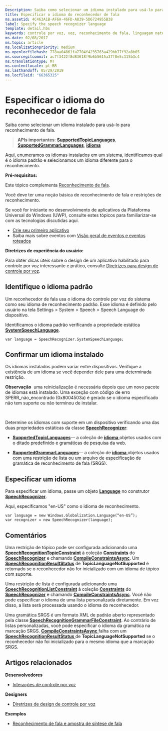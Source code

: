 ```yaml
---
Description: Saiba como selecionar um idioma instalado para usá-lo para reconhecimento de fala.
title: Especificar o idioma do reconhecedor de fala
ms.assetid: 4C463A1B-AF6A-46FD-A839-5D6724955B38
label: Specify the speech recognizer language
template: detail.hbs
keywords: controle por voz, voz, reconhecimento de fala, linguagem natural, ditado, entrada, interação do usuário
ms.date: 02/08/2017
ms.topic: article
ms.localizationpriority: medium
ms.openlocfilehash: 778aa04861fa7704f4235763a429bb77f92a8b65
ms.sourcegitcommit: ac7f3422f8d83618f9b6b5615a37f8e5c115b3c4
ms.translationtype: MT
ms.contentlocale: pt-BR
ms.lasthandoff: 05/29/2019
ms.locfileid: "66365325"
---
```

# <a name="specify-the-speech-recognizer-language"></a>Especificar o idioma do reconhecedor de fala


Saiba como selecionar um idioma instalado para usá-lo para reconhecimento de fala.

> **APIs importantes**: [**SupportedTopicLanguages**](https://docs.microsoft.com/uwp/api/windows.media.speechrecognition.speechrecognizer.supportedtopiclanguages), [ **SupportedGrammarLanguages**](https://docs.microsoft.com/uwp/api/windows.media.speechrecognition.speechrecognizer.supportedgrammarlanguages), [ **idioma**](https://docs.microsoft.com/uwp/api/Windows.Globalization.Language)


Aqui, enumeramos os idiomas instalados em um sistema, identificamos qual é o idioma padrão e selecionamos um idioma diferente para o reconhecimento.

**Pré-requisitos:**

Este tópico complementa [Reconhecimento de fala](speech-recognition.md).

Você deve ter uma noção básica de reconhecimento de fala e restrições de reconhecimento.

Se você for iniciante no desenvolvimento de aplicativos da Plataforma Universal do Windows (UWP), consulte estes tópicos para familiarizar-se com as tecnologias discutidas aqui.

-   [Crie seu primeiro aplicativo](https://docs.microsoft.com/windows/uwp/get-started/your-first-app)
-   Saiba mais sobre eventos com [Visão geral de eventos e eventos roteados](https://docs.microsoft.com/windows/uwp/xaml-platform/events-and-routed-events-overview)

**Diretrizes de experiência do usuário:**

Para obter dicas úteis sobre o design de um aplicativo habilitado para controle por voz interessante e prático, consulte [Diretrizes para design de controle por voz](https://docs.microsoft.com/windows/uwp/input-and-devices/speech-interactions).

## <a name="identify-the-default-language"></a>Identifique o idioma padrão


Um reconhecedor de fala usa o idioma do controle por voz do sistema como seu idioma de reconhecimento padrão. Esse idioma é definido pelo usuário na tela Settings &gt; System &gt; Speech &gt; Speech Language do dispositivo.

Identificamos o idioma padrão verificando a propriedade estática [**SystemSpeechLanguage**](https://docs.microsoft.com/uwp/api/windows.media.speechrecognition.speechrecognizer.systemspeechlanguage).

```CSharp
var language = SpeechRecognizer.SystemSpeechLanguage; 
```

## <a name="confirm-an-installed-language"></a>Confirmar um idioma instalado


Os idiomas instalados podem variar entre dispositivos. Verifique a existência de um idioma se você depender dele para uma determinada restrição.

**Observação**  uma reinicialização é necessária depois que um novo pacote de idiomas está instalado. Uma exceção com código de erro SPERR\_não\_encontrado (0x8004503a) é gerado se o idioma especificado não tem suporte ou não terminou de instalar.

 

Determine os idiomas com suporte em um dispositivo verificando uma das duas propriedades estáticas da classe [**SpeechRecognizer**](https://docs.microsoft.com/uwp/api/Windows.Media.SpeechRecognition.SpeechRecognizer):

-   [**SupportedTopicLanguages**](https://docs.microsoft.com/uwp/api/windows.media.speechrecognition.speechrecognizer.supportedtopiclanguages)— a coleção de [ **idioma** ](https://docs.microsoft.com/uwp/api/Windows.Globalization.Language) objetos usados com o ditado predefinido e gramáticas de pesquisa da web.

-   [**SupportedGrammarLanguages**](https://docs.microsoft.com/uwp/api/windows.media.speechrecognition.speechrecognizer.supportedgrammarlanguages)— a coleção de [ **idioma** ](https://docs.microsoft.com/uwp/api/Windows.Globalization.Language) objetos usados com uma restrição de lista ou um arquivo de especificação de gramática de reconhecimento de fala (SRGS).

## <a name="specify-a-language"></a>Especificar um idioma


Para especificar um idioma, passe um objeto [**Language**](https://docs.microsoft.com/uwp/api/Windows.Globalization.Language) no construtor [**SpeechRecognizer**](https://docs.microsoft.com/uwp/api/Windows.Media.SpeechRecognition.SpeechRecognizer).

Aqui, especificamos "en-US" como o idioma de reconhecimento.


```CSharp
var language = new Windows.Globalization.Language(“en-US”); 
var recognizer = new SpeechRecognizer(language); 
```

## <a name="remarks"></a>Comentários


Uma restrição de tópico pode ser configurada adicionando uma [**SpeechRecognitionTopicConstraint**](https://docs.microsoft.com/uwp/api/Windows.Media.SpeechRecognition.SpeechRecognitionTopicConstraint) à coleção [**Constraints**](https://docs.microsoft.com/uwp/api/windows.media.speechrecognition.speechrecognizer.constraints) do [**SpeechRecognizer**](https://docs.microsoft.com/uwp/api/Windows.Media.SpeechRecognition.SpeechRecognizer) e chamando [**CompileConstraintsAsync**](https://docs.microsoft.com/uwp/api/windows.media.speechrecognition.speechrecognizer.compileconstraintsasync). Um [**SpeechRecognitionResultStatus**](https://docs.microsoft.com/uwp/api/Windows.Media.SpeechRecognition.SpeechRecognitionResultStatus) de **TopicLanguageNotSupported** é retornado se o reconhecedor não for inicializado com um idioma de tópico com suporte.

Uma restrição de lista é configurada adicionando uma [**SpeechRecognitionListConstraint**](https://docs.microsoft.com/uwp/api/Windows.Media.SpeechRecognition.SpeechRecognitionListConstraint) à coleção [**Constraints**](https://docs.microsoft.com/uwp/api/windows.media.speechrecognition.speechrecognizer.constraints) do [**SpeechRecognizer**](https://docs.microsoft.com/uwp/api/Windows.Media.SpeechRecognition.SpeechRecognizer) e chamando [**CompileConstraintsAsync**](https://docs.microsoft.com/uwp/api/windows.media.speechrecognition.speechrecognizer.compileconstraintsasync). Você não pode especificar o idioma de uma lista personalizada diretamente. Em vez disso, a lista será processada usando o idioma do reconhecedor.

Uma gramática SRGS é um formato XML de padrão aberto representado pela classe [**SpeechRecognitionGrammarFileConstraint**](https://docs.microsoft.com/uwp/api/Windows.Media.SpeechRecognition.SpeechRecognitionGrammarFileConstraint). Ao contrário de listas personalizadas, você pode especificar o idioma da gramática na marcação SRGS. [**CompileConstraintsAsync** ](https://docs.microsoft.com/uwp/api/windows.media.speechrecognition.speechrecognizer.compileconstraintsasync) falha com um [ **SpeechRecognitionResultStatus** ](https://docs.microsoft.com/uwp/api/Windows.Media.SpeechRecognition.SpeechRecognitionResultStatus) de **TopicLanguageNotSupported** se o reconhecedor não foi inicializado para o mesmo idioma que a marcação SRGS.

## <a name="related-articles"></a>Artigos relacionados

**Desenvolvedores**

* [Interações de controle por voz](speech-interactions.md)

**Designers**

* [Diretrizes de design de controle por voz](https://docs.microsoft.com/windows/uwp/input-and-devices/speech-interactions)

**Exemplos**

* [Reconhecimento de fala e amostra de síntese de fala](https://go.microsoft.com/fwlink/p/?LinkID=619897)
 

 




